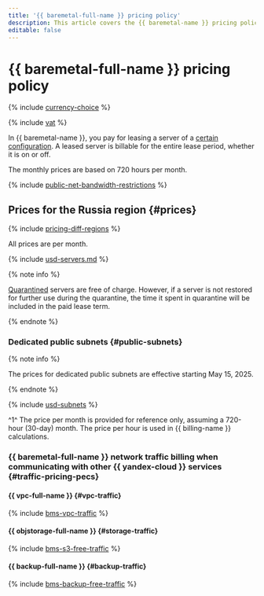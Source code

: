 ```yaml
---
title: '{{ baremetal-full-name }} pricing policy'
description: This article covers the {{ baremetal-name }} pricing policy.
editable: false
---
```


# {{ baremetal-full-name }} pricing policy



{% include [currency-choice](../_includes/pricing/currency-choice.md) %}

{% include [vat](../_includes/vat.md) %}

In {{ baremetal-name }}, you pay for leasing a server of a [certain configuration](concepts/server-configurations.md). A leased server is billable for the entire lease period, whether it is on or off.

The monthly prices are based on 720 hours per month.

{% include [public-net-bandwidth-restrictions](../_includes/baremetal/public-net-bandwidth-restrictions.md) %}

## Prices for the Russia region {#prices}

{% include [pricing-diff-regions](../_includes/pricing-diff-regions.md) %}



All prices are per month.

{% include [usd-servers.md](../_pricing/baremetal/usd-servers.md) %}


{% note info %}

[Quarantined](./concepts/servers.md#quarantine) servers are free of charge. However, if a server is not restored for further use during the quarantine, the time it spent in quarantine will be included in the paid lease term.

{% endnote %}

### Dedicated public subnets {#public-subnets}

{% note info %}

The prices for dedicated public subnets are effective starting May 15, 2025.

{% endnote %}



{% include [usd-subnets](../_pricing/baremetal/usd-subnets.md) %}


^1^ The price per month is provided for reference only, assuming a 720-hour (30-day) month. The price per hour is used in {{ billing-name }} calculations.


### {{ baremetal-full-name }} network traffic billing when communicating with other {{ yandex-cloud }} services {#traffic-pricing-pecs}

#### {{ vpc-full-name }} {#vpc-traffic}

{% include [bms-vpc-traffic](../_includes/baremetal/bms-vpc-traffic.md) %}

#### {{ objstorage-full-name }} {#storage-traffic}

{% include [bms-s3-free-traffic](../_includes/baremetal/bms-s3-free-traffic.md) %}

#### {{ backup-full-name }} {#backup-traffic}

{% include [bms-backup-free-traffic](../_includes/baremetal/bms-backup-free-traffic.md) %}